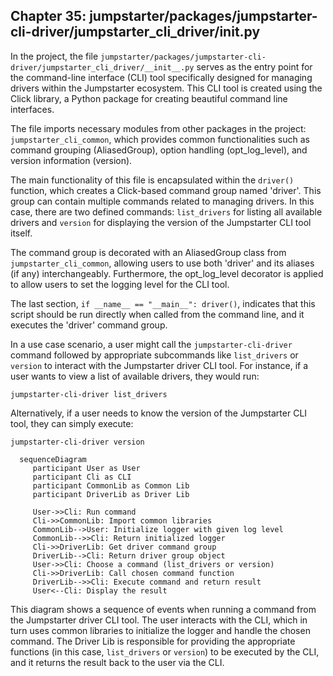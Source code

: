 ## Chapter 35: jumpstarter/packages/jumpstarter-cli-driver/jumpstarter_cli_driver/__init__.py

 In the project, the file `jumpstarter/packages/jumpstarter-cli-driver/jumpstarter_cli_driver/__init__.py` serves as the entry point for the command-line interface (CLI) tool specifically designed for managing drivers within the Jumpstarter ecosystem. This CLI tool is created using the Click library, a Python package for creating beautiful command line interfaces.

   The file imports necessary modules from other packages in the project: `jumpstarter_cli_common`, which provides common functionalities such as command grouping (AliasedGroup), option handling (opt_log_level), and version information (version).

   The main functionality of this file is encapsulated within the `driver()` function, which creates a Click-based command group named 'driver'. This group can contain multiple commands related to managing drivers. In this case, there are two defined commands: `list_drivers` for listing all available drivers and `version` for displaying the version of the Jumpstarter CLI tool itself.

   The command group is decorated with an AliasedGroup class from `jumpstarter_cli_common`, allowing users to use both 'driver' and its aliases (if any) interchangeably. Furthermore, the opt_log_level decorator is applied to allow users to set the logging level for the CLI tool.

   The last section, `if __name__ == "__main__": driver()`, indicates that this script should be run directly when called from the command line, and it executes the 'driver' command group.

   In a use case scenario, a user might call the `jumpstarter-cli-driver` command followed by appropriate subcommands like `list_drivers` or `version` to interact with the Jumpstarter driver CLI tool. For instance, if a user wants to view a list of available drivers, they would run:

   ```
   jumpstarter-cli-driver list_drivers
   ```

   Alternatively, if a user needs to know the version of the Jumpstarter CLI tool, they can simply execute:

   ```
   jumpstarter-cli-driver version
   ```

 ```mermaid
   sequenceDiagram
      participant User as User
      participant Cli as CLI
      participant CommonLib as Common Lib
      participant DriverLib as Driver Lib

      User->>Cli: Run command
      Cli->>CommonLib: Import common libraries
      CommonLib-->User: Initialize logger with given log level
      CommonLib-->>Cli: Return initialized logger
      Cli->>DriverLib: Get driver command group
      DriverLib-->Cli: Return driver group object
      User->>Cli: Choose a command (list_drivers or version)
      Cli->>DriverLib: Call chosen command function
      DriverLib-->>Cli: Execute command and return result
      User<--Cli: Display the result
   ```

This diagram shows a sequence of events when running a command from the Jumpstarter driver CLI tool. The user interacts with the CLI, which in turn uses common libraries to initialize the logger and handle the chosen command. The Driver Lib is responsible for providing the appropriate functions (in this case, `list_drivers` or `version`) to be executed by the CLI, and it returns the result back to the user via the CLI.